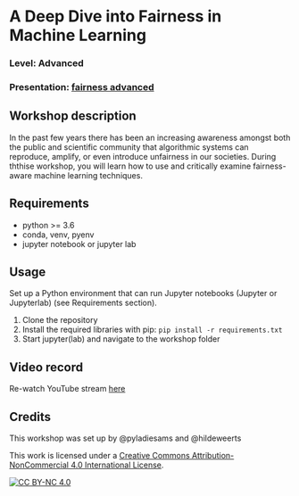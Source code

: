 
# A Deep Dive into Fairness in Machine Learning
### Level: Advanced
### Presentation: [fairness advanced](workshop/fairnessadvanced.pptx)

## Workshop description
In the past few years there has been an increasing awareness amongst both the public and scientific community that algorithmic systems can reproduce, amplify, or even introduce unfairness in our societies. During ththise workshop, you will learn how to use and critically examine fairness-aware machine learning techniques.

## Requirements
- python >= 3.6
- conda, venv, pyenv
- jupyter notebook or jupyter lab

## Usage
Set up a Python environment that can run Jupyter notebooks (Jupyter or Jupyterlab) (see Requirements section).

1. Clone the repository
2. Install the required libraries with pip: `pip install -r requirements.txt`
3. Start jupyter(lab) and navigate to the workshop folder

## Video record
Re-watch YouTube stream [here](https://www.youtube.com/watch?v=2fVs8T8cGBg)

## Credits
This workshop was set up by @pyladiesams and @hildeweerts

This work is licensed under a
[Creative Commons Attribution-NonCommercial 4.0 International License][cc-by-nc].

[![CC BY-NC 4.0][cc-by-nc-image]][cc-by-nc]

[cc-by-nc]: http://creativecommons.org/licenses/by-nc/4.0/
[cc-by-nc-image]: https://licensebuttons.net/l/by-nc/4.0/88x31.png
[cc-by-nc-shield]: https://img.shields.io/badge/License-CC%20BY--NC%204.0-lightgrey.svg